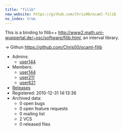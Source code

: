 ```yaml
---
title: "filib"
new_website: https://github.com/Chris00/ocaml-filib
no_index: true
---
```


This is a binding to filib++ <http://www2.math.uni-wuppertal.de/~xsc/software/filib.html>, an interval library. 

→ Githun https://github.com/Chris00/ocaml-filib


* Admins:
  * [user144](/users/user144)
* Members:
  * [user144](/users/user144)
  * [user211](/users/user211)
  * [user621](/users/user621)
* [Releases](https://download.ocamlcore.org/filib)
* Registered: 2010-12-31 14:13:36
* Archived data:
  * 0 open bugs
  * 0 open feature requests
  * 0 mailing list
  * 2 VCS
  * 0 released files
